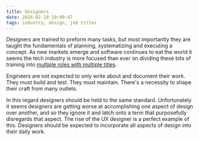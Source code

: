 ```yaml
---
title: Designers
date: 2016-02-10 19:09:47
tags: industry, design, job titles
---
```


Designers are trained to preform many tasks, but most importantly they are taught the fundamentals of planning, systematizing and executing a concept. As new markets emerge and software continues to eat the world it seems the tech industry is more focused than ever on dividing these bits of training into [multiple roles with multiple titles](http://css-tricks.com/job-titles-in-the-web-industry/).

Engineers are not expected to only write about and document their work. They must build and test. They must maintain. There's a necessity to shape their craft from many outlets.

In this regard designers should be held to the same standard. Unfortunately it seems designers are getting worse at accomplishing one aspect of design over another, and so they ignore it and latch onto a term that purposefully disregards that aspect. The rise of the UX designer is a perfect example of this. Designers should be expected to incorporate all aspects of design into their daily work.
